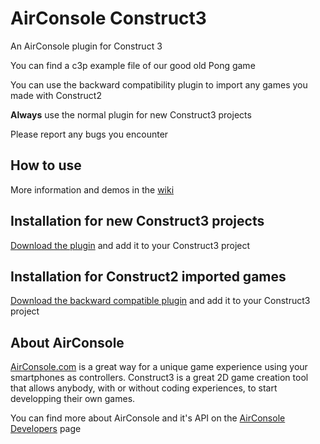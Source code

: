 # AirConsole Construct3
An AirConsole plugin for Construct 3

You can find a c3p example file of our good old Pong game

You can use the backward compatibility plugin to import any games you made with Construct2

**Always** use the normal plugin for new Construct3 projects

Please report any bugs you encounter

## How to use
More information and demos in the [wiki](https://github.com/AirConsole/airconsole-construct3/wiki)

## Installation for new Construct3 projects
[Download the plugin](plugin/airconsole.c3addon) and add it to your Construct3 project

## Installation for Construct2 imported games
[Download the backward compatible plugin](backwardCompatibility/c3airconsole-backcomp.c3addon) and add it to your Construct3 project

## About AirConsole

[AirConsole.com](https://www.airconsole.com) is a great way for a unique game experience using your smartphones as controllers. Construct3 is a great 2D game creation tool that allows anybody, with or without coding experiences, to start developping their own games.

You can find more about AirConsole and it's API on the [AirConsole Developers](https://developers.airconsole.com/) page

